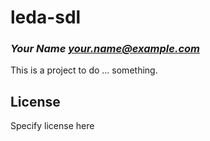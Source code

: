 # leda-sdl
### _Your Name <your.name@example.com>_

This is a project to do ... something.

## License

Specify license here

